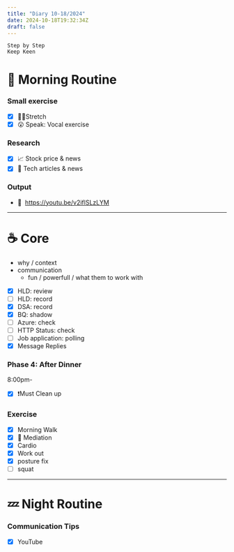 ```yaml
---
title: "Diary 10-18/2024"  
date: 2024-10-18T19:32:34Z
draft: false
---
```


```tsx
Step by Step
Keep Keen
```

# 🍳 Morning Routine

### Small exercise

- [x]  🧎‍♀️Stretch
- [x]  😮 Speak: Vocal exercise

### Research

- [x]  📈 Stock price & news
- [x]  👾 Tech articles & news

### Output

- 🎥  https://youtu.be/v2iflSLzLYM

---

# ☕ Core

- why / context
- communication
    - fun / powerfull / what them to work with
- [x]  HLD: review
- [ ]  HLD: record
- [x]  DSA: record
- [x]  BQ: shadow
- [ ]  Azure: check
- [ ]  HTTP Status: check
- [ ]  Job application: polling
- [x]  Message Replies

### Phase 4: After Dinner

8:00pm-

- [x]  ❗Must Clean up

### Exercise

- [x]  Morning Walk
- [x]  🧘 Mediation
- [x]  Cardio
- [x]  Work out
- [x]  posture fix
- [ ]  squat

---

# 💤 Night Routine

### Communication Tips

- [x]  YouTube